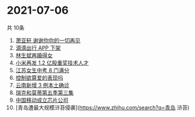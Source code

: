 # 2021-07-06
  共 10条

  <!-- BEGIN -->
  <!-- 最后更新时间:Tue Jul 06 2021 05:08:52 GMT+0000 (Coordinated Universal Time) -->
  1. [萧亚轩 谢谢你你的一切再见](https://www.zhihu.com/search?q=萧亚轩)
1. [滴滴出行 APP 下架](https://www.zhihu.com/search?q=滴滴下架)
1. [林生斌再婚得女](https://www.zhihu.com/search?q=林生斌)
1. [小米再发 1.2 亿股重奖技术人才](https://www.zhihu.com/search?q=小米)
1. [江苏女生中考 8 门满分](https://www.zhihu.com/search?q=中考)
1. [控制欲算爱的表现吗](https://www.zhihu.com/search?q=扑通扑通的心)
1. [云南新增 3 例本土确诊](https://www.zhihu.com/search?q=云南疫情)
1. [瑞克和莫蒂第五季第三集](https://www.zhihu.com/search?q=瑞克和莫蒂)
1. [中国移动成立芯片公司](https://www.zhihu.com/search?q=中国移动)
1. [青岛遭最大规模浒苔侵袭](https://www.zhihu.com/search?q=青岛 浒苔)
  <!-- END -->
  